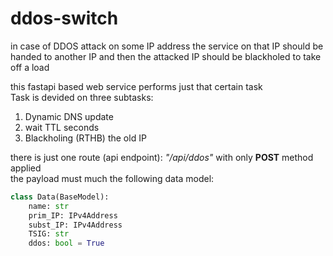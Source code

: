 # ddos-switch
in case of DDOS attack on some IP address the service on that IP should be handed to another IP
and then the attacked IP should be blackholed to take off a load 

this fastapi based web service performs just that certain task  
Task is devided on three subtasks:
1. Dynamic DNS update
2. wait TTL seconds
3. Blackholing (RTHB) the old IP

there is just one route (api endpoint): *"/api/ddos"* with only **POST** method applied  
the payload must much the following data model:

```python
class Data(BaseModel):
    name: str
    prim_IP: IPv4Address
    subst_IP: IPv4Address
    TSIG: str
    ddos: bool = True
```
